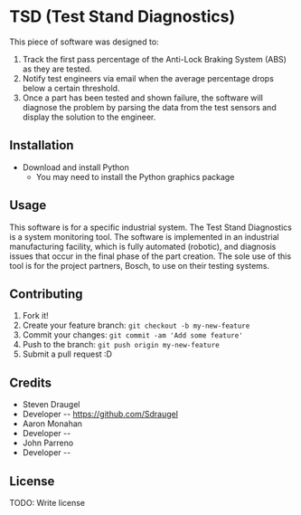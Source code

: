 # TSD (Test Stand Diagnostics)

This piece of software was designed to: 
 1. Track the first pass percentage of the Anti-Lock Braking System (ABS) as they are tested.
 2. Notify test engineers via email when the average percentage drops below a certain threshold.
 3. Once a part has been tested and shown failure, the software will diagnose the problem by parsing the data from the test sensors and display the solution to the engineer.

## Installation

* Download and install Python
  * You may need to install the Python graphics package 

## Usage

This software is for a specific industrial system. The Test Stand Diagnostics is a system monitoring tool. The software is implemented in an industrial manufacturing facility, which is fully automated (robotic), and diagnosis issues that occur in the final phase of the part creation. The sole use of this tool is for the project partners, Bosch, to use on their testing systems. 

## Contributing

1. Fork it!
2. Create your feature branch: `git checkout -b my-new-feature`
3. Commit your changes: `git commit -am 'Add some feature'`
4. Push to the branch: `git push origin my-new-feature`
5. Submit a pull request :D

## Credits

* Steven Draugel
 * Developer -- https://github.com/Sdraugel
* Aaron Monahan
 * Developer -- 
* John Parreno
 * Developer -- 

## License

TODO: Write license
